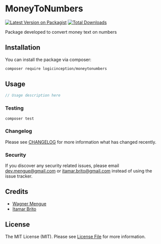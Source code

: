 # MoneyToNumbers

[![Latest Version on Packagist](https://img.shields.io/packagist/v/wagnermengue/zipcode.svg?style=flat-square)](https://packagist.org/packages/wagnermengue/zipcode)
[![Total Downloads](https://img.shields.io/packagist/dt/wagnermengue/zipcode.svg?style=flat-square)](https://packagist.org/packages/wagnermengue/zipcode)

Package developed to convert money text on numbers

## Installation

You can install the package via composer:

```bash
composer require logicinception/moneytonumbers
```

## Usage

```php
// Usage description here
```

### Testing

```bash
composer test
```

### Changelog

Please see [CHANGELOG](CHANGELOG.md) for more information what has changed recently.

### Security

If you discover any security related issues, please email dev.mengue@gmail.com or itamar.brito@gmail.com instead of using the issue tracker.

## Credits

-   [Wagner Mengue](https://github.com/wagnermengue)
-   [Itamar Brito](https://github.com/Itamar-Brito)

## License

The MIT License (MIT). Please see [License File](LICENSE.md) for more information.